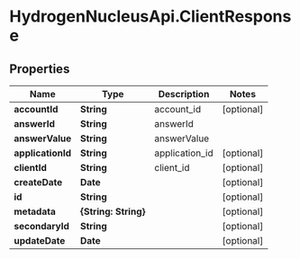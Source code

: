 # HydrogenNucleusApi.ClientResponse

## Properties
Name | Type | Description | Notes
------------ | ------------- | ------------- | -------------
**accountId** | **String** | account_id | [optional] 
**answerId** | **String** | answerId | 
**answerValue** | **String** | answerValue | 
**applicationId** | **String** | application_id | [optional] 
**clientId** | **String** | client_id | [optional] 
**createDate** | **Date** |  | [optional] 
**id** | **String** |  | [optional] 
**metadata** | **{String: String}** |  | [optional] 
**secondaryId** | **String** |  | [optional] 
**updateDate** | **Date** |  | [optional] 


